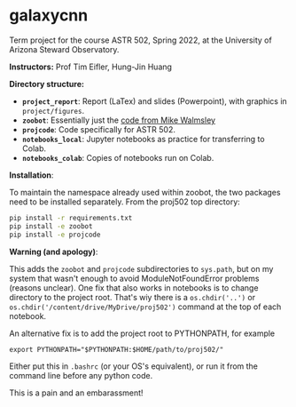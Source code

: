 # galaxycnn
Term project for the course ASTR 502, Spring 2022, at the University of Arizona Steward Observatory.

**Instructors:** Prof Tim Eifler, Hung-Jin Huang

**Directory structure:**

- **`project_report`**: Report (LaTex) and slides (Powerpoint), with graphics in `project/figures`.
- **`zoobot`**: Essentially just the [code from Mike Walmsley](https://github.com/mwalmsley/zoobot)
- **`projcode`**: Code specifically for ASTR 502.
- **`notebooks_local`**: Jupyter notebooks as practice for transferring to Colab.
- **`notebooks_colab`**: Copies of notebooks run on Colab.

**Installation**:

To maintain the namespace already used within zoobot, the two packages need to be installed separately. From the proj502 top directory:
```bash
pip install -r requirements.txt
pip install -e zoobot
pip install -e projcode
```

**Warning (and apology)**:

This adds the `zoobot` and `projcode` subdirectories to `sys.path`, but on my system that wasn't enough to avoid ModuleNotFoundError problems (reasons unclear). One fix that also works in notebooks is to change directory to the project root. That's wiy there is a `os.chdir('..')` or `os.chdir('/content/drive/MyDrive/proj502')` command at the top of each notebook.

An alternative fix is to add the project root to PYTHONPATH, for example 

`export PYTHONPATH="$PYTHONPATH:$HOME/path/to/proj502/"`

Either put this in `.bashrc` (or your OS's equivalent), or run it from the command line before any python code.

This is a pain and an embarassment!
